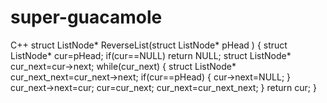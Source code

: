 # super-guacamole
C++
struct ListNode* ReverseList(struct ListNode* pHead ) {
    struct ListNode* cur=pHead;
    if(cur==NULL)
        return NULL;
    struct ListNode* cur_next=cur->next;
    while(cur_next)
    {
        struct ListNode* cur_next_next=cur_next->next;
        if(cur==pHead)
        {
            cur->next=NULL;
        }
        cur_next->next=cur;
        cur=cur_next;
        cur_next=cur_next_next;
    }
    return cur;
}
